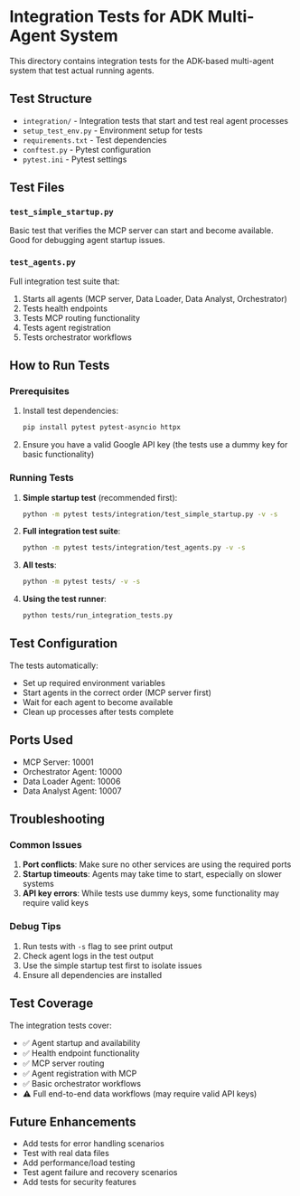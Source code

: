 # Integration Tests for ADK Multi-Agent System

This directory contains integration tests for the ADK-based multi-agent system that test actual running agents.

## Test Structure

- `integration/` - Integration tests that start and test real agent processes
- `setup_test_env.py` - Environment setup for tests
- `requirements.txt` - Test dependencies
- `conftest.py` - Pytest configuration
- `pytest.ini` - Pytest settings

## Test Files

### `test_simple_startup.py`
Basic test that verifies the MCP server can start and become available. Good for debugging agent startup issues.

### `test_agents.py`
Full integration test suite that:
1. Starts all agents (MCP server, Data Loader, Data Analyst, Orchestrator)
2. Tests health endpoints
3. Tests MCP routing functionality
4. Tests agent registration
5. Tests orchestrator workflows

## How to Run Tests

### Prerequisites
1. Install test dependencies:
   ```bash
   pip install pytest pytest-asyncio httpx
   ```

2. Ensure you have a valid Google API key (the tests use a dummy key for basic functionality)

### Running Tests

1. **Simple startup test** (recommended first):
   ```bash
   python -m pytest tests/integration/test_simple_startup.py -v -s
   ```

2. **Full integration test suite**:
   ```bash
   python -m pytest tests/integration/test_agents.py -v -s
   ```

3. **All tests**:
   ```bash
   python -m pytest tests/ -v -s
   ```

4. **Using the test runner**:
   ```bash
   python tests/run_integration_tests.py
   ```

## Test Configuration

The tests automatically:
- Set up required environment variables
- Start agents in the correct order (MCP server first)
- Wait for each agent to become available
- Clean up processes after tests complete

## Ports Used

- MCP Server: 10001
- Orchestrator Agent: 10000
- Data Loader Agent: 10006
- Data Analyst Agent: 10007

## Troubleshooting

### Common Issues

1. **Port conflicts**: Make sure no other services are using the required ports
2. **Startup timeouts**: Agents may take time to start, especially on slower systems
3. **API key errors**: While tests use dummy keys, some functionality may require valid keys

### Debug Tips

1. Run tests with `-s` flag to see print output
2. Check agent logs in the test output
3. Use the simple startup test first to isolate issues
4. Ensure all dependencies are installed

## Test Coverage

The integration tests cover:
- ✅ Agent startup and availability
- ✅ Health endpoint functionality  
- ✅ MCP server routing
- ✅ Agent registration with MCP
- ✅ Basic orchestrator workflows
- ⚠️ Full end-to-end data workflows (may require valid API keys)

## Future Enhancements

- Add tests for error handling scenarios
- Test with real data files
- Add performance/load testing
- Test agent failure and recovery scenarios
- Add tests for security features 